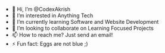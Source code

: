 - 👋 Hi, I’m @CodexAkrish
- 👀 I’m interested in Anything Tech
- 🌱 I’m currently learning Software and Website Development
- 💞️ I’m looking to collaborate on Learning Focused Projects
- 📫 How to reach me? Just send an email!
- ⚡ Fun fact: Eggs are not blue ;)

<!---
CodexAkrish/CodexAkrish is a ✨ special ✨ repository because its `README.md` (this file) appears on your GitHub profile.
You can click the Preview link to take a look at your changes.
--->
